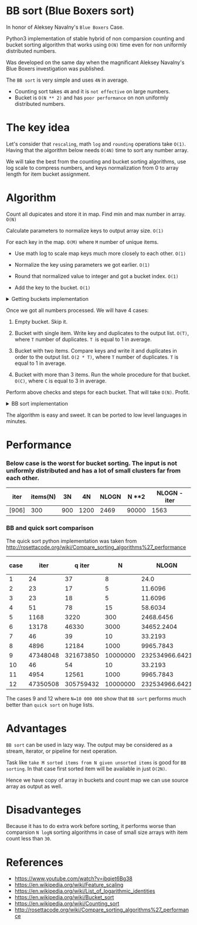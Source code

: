 # BB sort (Blue Boxers sort)

In honor of Aleksey Navalny's ``Blue Boxers`` Case.

Python3 implementation of stable hybrid of non comparsion counting and bucket sorting algorithm that works using ``O(N)`` time even for non uniformly distributed numbers.

Was developed on the same day when the magnificant Aleksey Navalny's Blue Boxers investigation was published. 

The ``BB sort`` is very simple and uses ``4N`` in average. 

- Counting sort takes ``4N`` and it is ``not effective`` on large numbers.
- Bucket is ``O(N ** 2)`` and has ``poor performance`` on non uniformly distributed numbers.

# The key idea

Let's consider that ``rescaling``, math ``log`` and ``rounding`` operations take ``O(1)``. Having that the algorithm below needs ``O(4N)`` time to sort any number array. 

We will take the best from the counting and bucket sorting algorithms, use log scale to compress numbers, and keys normalization from 0 to array length for item bucket assignment.

# Algorithm

Count all dupicates and store it in map. Find min and max number in array. ``O(N)``

Calculate parameters to normalize keys to output array size. ``O(1)``

For each key in the map. ``O(M)`` where ``M`` number of unique items.

- Use math log to scale map keys much more closely to each other. ``O(1)``

- Normalize the key using parameters we got earlier. ``O(1)``

- Round that normalized value to integer and got a bucket index. ``O(1)``

- Add the key to the bucket. ``O(1)``

<details>
		<summary> Getting buckets implementation </summary>
  
  ```python

      def Get_bucketes(items, count, count_map):

        def Get_log(x):
            if abs(x) <= 1: return x
            if x < 0: return -math.log2(abs(x))
            return math.log2(x)

        def Get_linear_transform_params(x1, x2, y1, y2):
            dx = x1 - x2
            if dx == 0: return 0, 0
            return (y1 - y2) / (dx), y1 - (a * x1)

        # can be done in O(N)
        min_element, max_element, size =  min(items), max(items), count

        a, b     = Get_linear_transform_params(Get_log(min_element), Get_log(max_element), 0, size)
        buckets  = [None] * (size + 1)

        for item in items: count_map[item] += 1 

        for key in count_map.keys(): 
            # ApplyLinearTransform    
            index = int((a *  getLog(key)) + b) 
            bucket = buckets[index]
            if bucket:  bucket.append(key)
            else:  buckets[index] =  [key]
        return buckets
   ```  
	
</details>

Once we got all numbers processed. We will have 4 cases: 

1. Empty bucket. Skip it.

2. Bucket with single item. Write key and duplicates to the output list. ``O(T)``, where ``T`` number of duplicates. ``T ``is equal to 1 in average.

3. Bucket with two items. Compare keys and write it and duplicates in order to the output list. ``O(2 * T)``, where ``T`` number of duplicates. ``T`` is equal to 1 in average.

4. Bucket with more than 3 items. Run the whole procedure for that bucket. ``O(C)``, where ``C`` is equal to 3 in average. 

Perform above checks and steps for each bucket. That will take ``O(N)``. Profit. 

<details>
		<summary> BB sort implementation </summary>
  
  ```python

      def BB_sort_core(enumerable, count, output): 

        def Fill_stream(val, output, count_map): 
            for j in range(count_map[val]): output.append(val)

        count_map = defaultdict(int)
        buckets   = Get_bucketes(enumerable, count, count_map)

        for bucket in buckets:
            if bucket:
                bucketCount = len(bucket)
                if bucketCount   == 1: Fill_stream(bucket[0], output, count_map)        
                elif bucketCount == 2:
                    b1, b2 = bucket[0], bucket[1]
                    if b1 > b2: b1, b2 = b2, b1
                    Fill_stream(b1, output, count_map)
                    Fill_stream(b2, output, count_map)        
                else:  BB_sort_core(bucket, bucketCount, output)
   ```  
	
</details>

The algorithm is easy and sweet. It can be ported to low level languages in minutes.

# Performance

### Below case is the worst for bucket sorting. The input is not uniformly distributed and has a lot of small clusters far from each other.

|   iter |  items(N)  |  3N  |  4N  | NLOGN |        N **2     | NLOGN - iter |
|--------|------------|------|------|-------|------------------|--------------|
| [906] | 300 | 900 | 1200 | 2469 | 90000 | 1563 |

### BB and quick sort comparison

The quick sort python implementation was taken from http://rosettacode.org/wiki/Compare_sorting_algorithms%27_performance

| case |   iter   |   q iter   |        N    |  NLOGN      |  BB time    |   Q time   |   iter - NLOGN    | Q time - BB time  |
|------|----------|------------|-------------|-------------|-------------|------------|-------------------|-------------------|
| 1 |  24  |    37  |  8   |   24.0    |  0.0   |   0.0  |   0  | 0.0 |
| 2 |  23  |    17  |  5   |   11.6096    |  0.0001   |   0.0  |   -11  | -0.0001 |
| 3 |  23  |    18  |  5   |   11.6096    |  0.0   |   0.0  |   -11  | -0.0 |
| 4 |  51  |    78  |  15   |   58.6034    |  0.0001   |   0.0001  |   8  | -0.0 |
| 5 |  1168  |    3220  |  300   |   2468.6456    |  0.0009   |   0.0008  |   1301  | -0.0001 |
| 6 |  13178  |    46330  |  3000   |   34652.2404    |  1.0045   |   0.0133  |   21474  | -0.9911 |
| 7 |  46  |    39  |  10   |   33.2193    |  0.0001   |   0.0  |   -13  | -0.0 |
| 8 |  4896  |    12184  |  1000   |   9965.7843    |  0.0039   |   0.0055  |   5070  | 0.0015 |
| 9 |  47348048  |    321673850  |  10000000   |   232534966.6421    |  67.2672   |   105.4689  |   185186919  | 38.2017 |
| 10 | 46  |    54  |  10   |   33.2193    |  0.0001   |   0.122  |   -13  | 0.1219 |
| 11 | 4954  |    12561  |  1000   |   9965.7843    |  0.0051   |   0.0042  |   5012  | -0.001 |
| 12 | 47350508  |    305759432  |  10000000   |   232534966.6421    |  77.2285   |   104.457  |   185184459  | 27.2285 |


The cases 9 and 12 where ``N=10 000 000`` show that ``BB sort`` performs much better than ``quick sort`` on huge lists.

# Advantages

``BB sort`` can be used in lazy way. The output may be considered as a stream, iterator, or pipeline for next operation.

Task like ``take M sorted items from N given unsorted items`` is good for ``BB sorting``. In that case first sorted item will be available in just ``O(2N)``.

Hence we have copy of array in buckets and count map we can use source array as output as well.

# Disadvanteges

Because it has to do extra work before sorting, it performs worse than comparsion ``N logN`` sorting algorithms in case of small size arrays with item count less than ``30``.

# References

- https://www.youtube.com/watch?v=ibqiet6Bg38
- https://en.wikipedia.org/wiki/Feature_scaling
- https://en.wikipedia.org/wiki/List_of_logarithmic_identities
- https://en.wikipedia.org/wiki/Bucket_sort
- https://en.wikipedia.org/wiki/Counting_sort
- http://rosettacode.org/wiki/Compare_sorting_algorithms%27_performance
